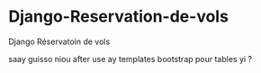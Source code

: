 # Django-Reservation-de-vols
Django Réservatoin de vols


saay guisso niou after use ay templates bootstrap pour tables yi ?
